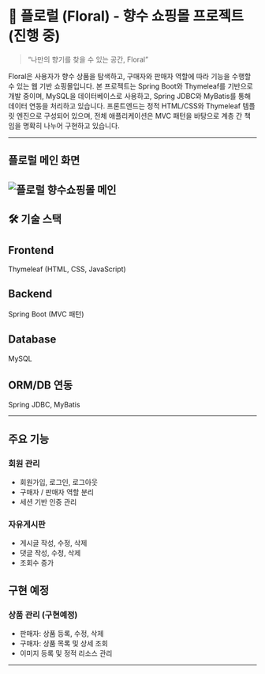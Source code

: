 # 🌸 플로럴 (Floral) - 향수 쇼핑몰 프로젝트 (진행 중)

> “나만의 향기를 찾을 수 있는 공간, Floral”

Floral은 사용자가 향수 상품을 탐색하고, 구매자와 판매자 역할에 따라 기능을 수행할 수 있는 웹 기반 쇼핑몰입니다.
본 프로젝트는 Spring Boot와 Thymeleaf를 기반으로 개발 중이며, MySQL을 데이터베이스로 사용하고, Spring JDBC와 MyBatis를 통해 데이터 연동을 처리하고 있습니다.
프론트엔드는 정적 HTML/CSS와 Thymeleaf 템플릿 엔진으로 구성되어 있으며, 전체 애플리케이션은 MVC 패턴을 바탕으로 계층 간 책임을 명확히 나누어 구현하고 있습니다.

---
## 플로럴 메인 화면
![플로럴 향수쇼핑몰 메인](https://github.com/user-attachments/assets/a35e1ad5-0c65-46ba-ba2d-743ceaa901c1)
---

## 🛠️ 기술 스택
## Frontend    
Thymeleaf (HTML, CSS, JavaScript)   
## Backend     
Spring Boot (MVC 패턴)               
## Database    
MySQL                               
## ORM/DB 연동  
Spring JDBC, MyBatis                

---

## 주요 기능

### 회원 관리
- 회원가입, 로그인, 로그아웃
- 구매자 / 판매자 역할 분리
- 세션 기반 인증 관리

### 자유게시판
- 게시글 작성, 수정, 삭제
- 댓글 작성, 수정, 삭제
- 조회수 증가

  
## 구현 예정

### 상품 관리 (구현예정)
- 판매자: 상품 등록, 수정, 삭제
- 구매자: 상품 목록 및 상세 조회
- 이미지 등록 및 정적 리소스 관리
  
---
